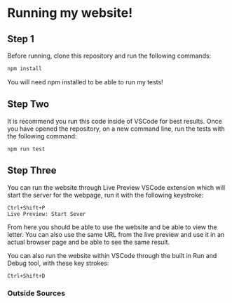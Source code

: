 # Running my website!

## Step 1

Before running, clone this repository and run the following commands:

```bash
npm install
```
You will need npm installed to be able to run my tests!

## Step Two

It is recommend you run this code inside of VSCode for best results. Once you have opened the repository, on a new command line, run the tests with the following command:

    npm run test

## Step Three

You can run the website through Live Preview VSCode extension which will start the server for the webpage, run it with the following keystroke: 

    Ctrl+Shift+P
    Live Preview: Start Sever

From here you should be able to use the website and be able to view the letter.
You can also use the same URL from the live preview and use it in an actual browser page and be able to see the same result. 

You can also run the website within VSCode through the built in Run and Debug tool, with these key strokes:

    Ctrl+Shift+D

### Outside Sources 